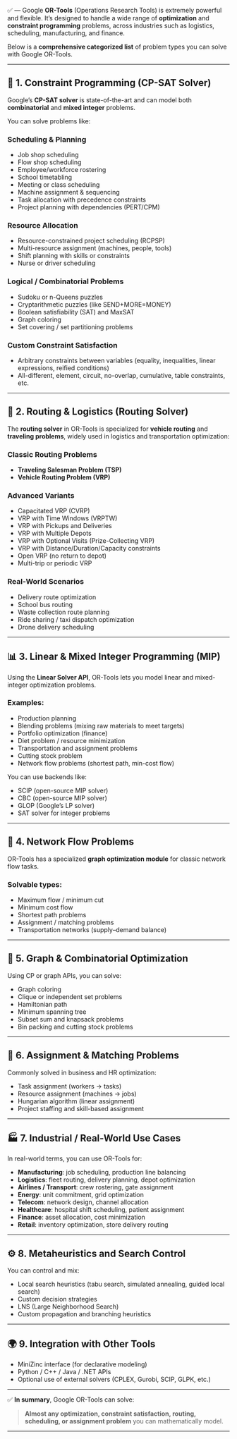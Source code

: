 ✅ — Google **OR-Tools** (Operations Research Tools) is extremely powerful and flexible. It’s designed to handle a wide range of **optimization** and **constraint programming** problems, across industries such as logistics, scheduling, manufacturing, and finance.

Below is a **comprehensive categorized list** of problem types you can solve with Google OR-Tools.

---

## 🧩 1. **Constraint Programming (CP-SAT Solver)**

Google’s **CP-SAT solver** is state-of-the-art and can model both **combinatorial** and **mixed integer** problems.

You can solve problems like:

### Scheduling & Planning

* Job shop scheduling
* Flow shop scheduling
* Employee/workforce rostering
* School timetabling
* Meeting or class scheduling
* Machine assignment & sequencing
* Task allocation with precedence constraints
* Project planning with dependencies (PERT/CPM)

### Resource Allocation

* Resource-constrained project scheduling (RCPSP)
* Multi-resource assignment (machines, people, tools)
* Shift planning with skills or constraints
* Nurse or driver scheduling

### Logical / Combinatorial Problems

* Sudoku or n-Queens puzzles
* Cryptarithmetic puzzles (like SEND+MORE=MONEY)
* Boolean satisfiability (SAT) and MaxSAT
* Graph coloring
* Set covering / set partitioning problems

### Custom Constraint Satisfaction

* Arbitrary constraints between variables (equality, inequalities, linear expressions, reified conditions)
* All-different, element, circuit, no-overlap, cumulative, table constraints, etc.

---

## 🚚 2. **Routing & Logistics (Routing Solver)**

The **routing solver** in OR-Tools is specialized for **vehicle routing** and **traveling problems**, widely used in logistics and transportation optimization:

### Classic Routing Problems

* **Traveling Salesman Problem (TSP)**
* **Vehicle Routing Problem (VRP)**

### Advanced Variants

* Capacitated VRP (CVRP)
* VRP with Time Windows (VRPTW)
* VRP with Pickups and Deliveries
* VRP with Multiple Depots
* VRP with Optional Visits (Prize-Collecting VRP)
* VRP with Distance/Duration/Capacity constraints
* Open VRP (no return to depot)
* Multi-trip or periodic VRP

### Real-World Scenarios

* Delivery route optimization
* School bus routing
* Waste collection route planning
* Ride sharing / taxi dispatch optimization
* Drone delivery scheduling

---

## 📊 3. **Linear & Mixed Integer Programming (MIP)**

Using the **Linear Solver API**, OR-Tools lets you model linear and mixed-integer optimization problems.

### Examples:

* Production planning
* Blending problems (mixing raw materials to meet targets)
* Portfolio optimization (finance)
* Diet problem / resource minimization
* Transportation and assignment problems
* Cutting stock problem
* Network flow problems (shortest path, min-cost flow)

You can use backends like:

* SCIP (open-source MIP solver)
* CBC (open-source MIP solver)
* GLOP (Google’s LP solver)
* SAT solver for integer problems

---

## 🔢 4. **Network Flow Problems**

OR-Tools has a specialized **graph optimization module** for classic network flow tasks.

### Solvable types:

* Maximum flow / minimum cut
* Minimum cost flow
* Shortest path problems
* Assignment / matching problems
* Transportation networks (supply–demand balance)

---

## 🧮 5. **Graph & Combinatorial Optimization**

Using CP or graph APIs, you can solve:

* Graph coloring
* Clique or independent set problems
* Hamiltonian path
* Minimum spanning tree
* Subset sum and knapsack problems
* Bin packing and cutting stock problems

---

## 💼 6. **Assignment & Matching Problems**

Commonly solved in business and HR optimization:

* Task assignment (workers → tasks)
* Resource assignment (machines → jobs)
* Hungarian algorithm (linear assignment)
* Project staffing and skill-based assignment

---

## 🏭 7. **Industrial / Real-World Use Cases**

In real-world terms, you can use OR-Tools for:

* **Manufacturing**: job scheduling, production line balancing
* **Logistics**: fleet routing, delivery planning, depot optimization
* **Airlines / Transport**: crew rostering, gate assignment
* **Energy**: unit commitment, grid optimization
* **Telecom**: network design, channel allocation
* **Healthcare**: hospital shift scheduling, patient assignment
* **Finance**: asset allocation, cost minimization
* **Retail**: inventory optimization, store delivery routing

---

## ⚙️ 8. **Metaheuristics and Search Control**

You can control and mix:

* Local search heuristics (tabu search, simulated annealing, guided local search)
* Custom decision strategies
* LNS (Large Neighborhood Search)
* Custom propagation and branching heuristics

---

## 🌍 9. **Integration with Other Tools**

* MiniZinc interface (for declarative modeling)
* Python / C++ / Java / .NET APIs
* Optional use of external solvers (CPLEX, Gurobi, SCIP, GLPK, etc.)

---

✅ **In summary**, Google OR-Tools can solve:

> **Almost any optimization, constraint satisfaction, routing, scheduling, or assignment problem** you can mathematically model.

---
